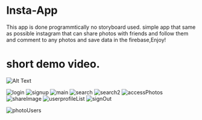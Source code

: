 # Insta-App
This app is done programmtically no storyboard used.
simple app that same as possible instagram that can share photos with friends and follow them and comment to any photos and save data in the firebase,Enjoy!

# short demo video.


![Alt Text](https://j.gifs.com/0Y33lX.gif)

![login](https://user-images.githubusercontent.com/34996617/57174737-9ac55a80-6e43-11e9-9c26-34b134326e02.png)
![signup](https://user-images.githubusercontent.com/34996617/57174739-9dc04b00-6e43-11e9-93f1-d8997501507c.png)
![main](https://user-images.githubusercontent.com/34996617/57174742-a4e75900-6e43-11e9-8bed-3cca63560c52.png)
![search](https://user-images.githubusercontent.com/34996617/57174745-a87ae000-6e43-11e9-9462-658f25f476a2.png)
![search2](https://user-images.githubusercontent.com/34996617/57174749-ae70c100-6e43-11e9-8f69-d4268d5a1313.png)
![accessPhotos](https://user-images.githubusercontent.com/34996617/57174747-ad3f9400-6e43-11e9-8d9c-c768f00dd2df.png)
![shareImage](https://user-images.githubusercontent.com/34996617/57174751-b0d31b00-6e43-11e9-8661-fa7b8aae1a83.png)
![userprofileList](https://user-images.githubusercontent.com/34996617/57174753-b4ff3880-6e43-11e9-9030-43cf16926e68.png)
![signOut](https://user-images.githubusercontent.com/34996617/57174758-c8120880-6e43-11e9-9a13-3f768ce0ba83.png)

![photoUsers](https://user-images.githubusercontent.com/34996617/57174748-add82a80-6e43-11e9-9e14-7001a6f19daa.png)

